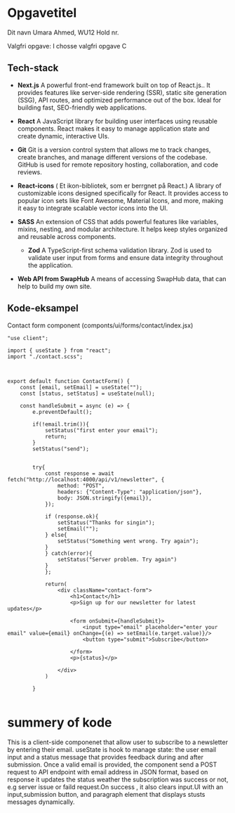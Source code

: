 # Opgavetitel
Dit navn
Umara Ahmed, WU12
Hold nr.

Valgfri opgave:
I chosse valgfri opgave C

## Tech-stack
* **Next.js**
A powerful front-end framework built on top of React.js.. It provides features like server-side rendering (SSR), static site generation (SSG), API routes, and optimized performance out of the box. Ideal for building fast, SEO-friendly web applications.
* **React**
 A JavaScript library for building user interfaces using reusable components. React makes it easy to manage application state and create dynamic, interactive UIs.
* **Git**
Git is a version control system that allows me to track changes, create branches, and manage different versions of the codebase. GitHub is used for remote repository hosting, collaboration, and code reviews.
* **React-icons**
 ( Et ikon-bibliotek, som er berrgnet på React.)
 A library of customizable icons designed specifically for React. It provides access to popular icon sets like Font Awesome, Material Icons, and more, making it easy to integrate scalable vector icons into the UI.
* **SASS**
  An extension of CSS that adds powerful features like variables, mixins, nesting, and modular architecture. It helps keep styles organized and reusable across components.

  * **Zod**
 A TypeScript-first schema validation library. Zod is used to validate user input from forms and ensure data integrity throughout the application.

 * **Web API from SwapHub**
 A means of accessing SwapHub data, that can help to build my own site.

 ## Kode-eksampel
Contact form component
(componts/ui/forms/contact/index.jsx)
```
"use client";

import { useState } from "react";
import "./contact.scss";



export default function ContactForm() {
    const [email, setEmail] = useState("");
    const [status, setStatus] = useState(null);

    const handleSubmit = async (e) => {
        e.preventDefault();
        
        if(!email.trim()){
            setStatus("first enter your email");
            return;
        }
        setStatus("send");
        

        try{
            const response = await fetch("http://localhost:4000/api/v1/newsletter", {
                method: "POST",
                headers: {"Content-Type": "application/json"},
                body: JSON.stringify({email}),
            });

            if (response.ok){
                setStatus("Thanks for singin");
                setEmail("");
            } else{
                setStatus("Something went wrong. Try again");
            }
            } catch(error){
                setStatus("Server problem. Try again")
            }
            };

            return(
                <div className="contact-form">
                    <h1>Contact</h1>
                    <p>Sign up for our newsletter for latest updates</p>

                    <form onSubmit={handleSubmit}>
                        <input type="email" placeholder="enter your email" value={email} onChange={(e) => setEmail(e.target.value)}/>
                        <button type="submit">Subscribe</button>

                    </form>
                    <p>{status}</p>

                </div>
            )

        }  
    
```
# summery of kode

This is a client-side componenet that allow user to subscribe to a newsletter by entering their email. useState is hook to manage state: the user email input and a status message that provides feedback during and after submission. Once a valid email is provided, the component send a POST request to API endpoint with email address in JSON format, based on response it updates the status weather the subscription was success or not, e.g server issue or faild request.On success , it also clears input.UI with an input,submission button, and paragraph element that displays stusts messages dynamically.